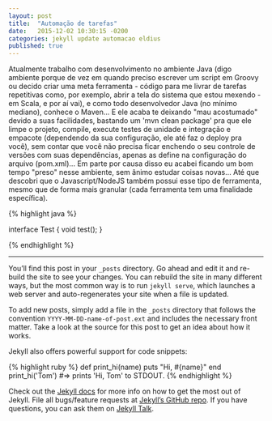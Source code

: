 ```yaml
---
layout: post
title:  "Automação de tarefas"
date:   2015-12-02 10:30:15 -0200
categories: jekyll update automacao eldius
published: true
---
```


Atualmente trabalho com desenvolvimento no ambiente Java (digo ambiente porque de vez em quando preciso escrever um script em Groovy ou decido criar uma meta ferramenta - código para me livrar de tarefas repetitivas como, por exemplo, abrir a tela do sistema que estou mexendo - em Scala, e por aí vai), e como todo desenvolvedor Java (no mínimo mediano), conhece o Maven... E ele acaba te deixando "mau acostumado" devido a suas facilidades, bastando um 'mvn clean package' pra que ele limpe o projeto, compile, execute testes de unidade e integração e empacote (dependendo da sua configuração, ele até faz o deploy pra você), sem contar que você não precisa ficar enchendo o seu controle de versões com suas dependências, apenas as define na configuração do arquivo (pom.xml)... Em parte por causa disso eu acabei ficando um bom tempo "preso" nesse ambiente, sem ânimo estudar coisas novas... Até que descobri que o Javascript/NodeJS também possui esse tipo de ferramenta, mesmo que de forma mais granular (cada ferramenta tem uma finalidade específica).





{% highlight java %}

interface Test {
    void test();
}

{% endhighlight %}



***********************************************************************

You’ll find this post in your `_posts` directory. Go ahead and edit it and re-build the site to see your changes. You can rebuild the site in many different ways, but the most common way is to run `jekyll serve`, which launches a web server and auto-regenerates your site when a file is updated.

To add new posts, simply add a file in the `_posts` directory that follows the convention `YYYY-MM-DD-name-of-post.ext` and includes the necessary front matter. Take a look at the source for this post to get an idea about how it works.

Jekyll also offers powerful support for code snippets:



{% highlight ruby %}
def print_hi(name)
  puts "Hi, #{name}"
end
print_hi('Tom')
#=> prints 'Hi, Tom' to STDOUT.
{% endhighlight %}

Check out the [Jekyll docs][jekyll-docs] for more info on how to get the most out of Jekyll. File all bugs/feature requests at [Jekyll’s GitHub repo][jekyll-gh]. If you have questions, you can ask them on [Jekyll Talk][jekyll-talk].

[jekyll-docs]: http://jekyllrb.com/docs/home
[jekyll-gh]:   https://github.com/jekyll/jekyll
[jekyll-talk]: https://talk.jekyllrb.com/